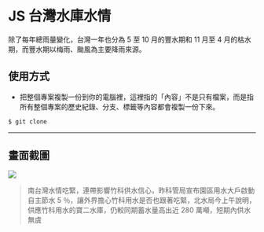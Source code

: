 # JS 台灣水庫水情

除了每年總雨量變化，台灣一年也分為 5 至 10 月的豐水期和 11 月至 4 月的枯水期，而豐水期以梅雨、颱風為主要降雨來源。

## 使用方式
- 把整個專案複製一份到你的電腦裡，這裡指的「內容」不是只有檔案，而是指所有整個專案的歷史紀錄、分支、標籤等內容都會複製一份下來。
```sh
$ git clone
```

----

## 畫面截圖
![](https://i.imgur.com/czA5W0O.png)
> 南台灣水情吃緊，連帶影響竹科供水信心，昨科管局宣布園區用水大戶啟動自主節水 5 ％，讓外界擔心竹科用水是否也跟著吃緊，北水局今上午說明，供應竹科用水的寶二水庫，仍較同期蓄水量高出近 280 萬噸，短期內供水無虞